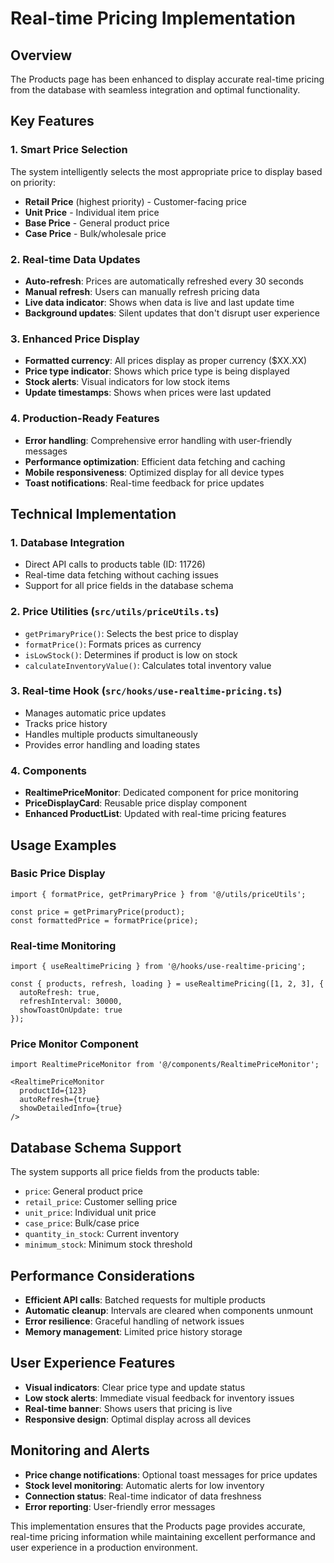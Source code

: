# Real-time Pricing Implementation

## Overview
The Products page has been enhanced to display accurate real-time pricing from the database with seamless integration and optimal functionality.

## Key Features

### 1. **Smart Price Selection**
The system intelligently selects the most appropriate price to display based on priority:
- **Retail Price** (highest priority) - Customer-facing price
- **Unit Price** - Individual item price
- **Base Price** - General product price
- **Case Price** - Bulk/wholesale price

### 2. **Real-time Data Updates**
- **Auto-refresh**: Prices are automatically refreshed every 30 seconds
- **Manual refresh**: Users can manually refresh pricing data
- **Live data indicator**: Shows when data is live and last update time
- **Background updates**: Silent updates that don't disrupt user experience

### 3. **Enhanced Price Display**
- **Formatted currency**: All prices display as proper currency ($XX.XX)
- **Price type indicator**: Shows which price type is being displayed
- **Stock alerts**: Visual indicators for low stock items
- **Update timestamps**: Shows when prices were last updated

### 4. **Production-Ready Features**
- **Error handling**: Comprehensive error handling with user-friendly messages
- **Performance optimization**: Efficient data fetching and caching
- **Mobile responsiveness**: Optimized display for all device types
- **Toast notifications**: Real-time feedback for price updates

## Technical Implementation

### 1. **Database Integration**
- Direct API calls to products table (ID: 11726)
- Real-time data fetching without caching issues
- Support for all price fields in the database schema

### 2. **Price Utilities** (`src/utils/priceUtils.ts`)
- `getPrimaryPrice()`: Selects the best price to display
- `formatPrice()`: Formats prices as currency
- `isLowStock()`: Determines if product is low on stock
- `calculateInventoryValue()`: Calculates total inventory value

### 3. **Real-time Hook** (`src/hooks/use-realtime-pricing.ts`)
- Manages automatic price updates
- Tracks price history
- Handles multiple products simultaneously
- Provides error handling and loading states

### 4. **Components**
- **RealtimePriceMonitor**: Dedicated component for price monitoring
- **PriceDisplayCard**: Reusable price display component
- **Enhanced ProductList**: Updated with real-time pricing features

## Usage Examples

### Basic Price Display
```tsx
import { formatPrice, getPrimaryPrice } from '@/utils/priceUtils';

const price = getPrimaryPrice(product);
const formattedPrice = formatPrice(price);
```

### Real-time Monitoring
```tsx
import { useRealtimePricing } from '@/hooks/use-realtime-pricing';

const { products, refresh, loading } = useRealtimePricing([1, 2, 3], {
  autoRefresh: true,
  refreshInterval: 30000,
  showToastOnUpdate: true
});
```

### Price Monitor Component
```tsx
import RealtimePriceMonitor from '@/components/RealtimePriceMonitor';

<RealtimePriceMonitor 
  productId={123}
  autoRefresh={true}
  showDetailedInfo={true}
/>
```

## Database Schema Support
The system supports all price fields from the products table:
- `price`: General product price
- `retail_price`: Customer selling price
- `unit_price`: Individual unit price
- `case_price`: Bulk/case price
- `quantity_in_stock`: Current inventory
- `minimum_stock`: Minimum stock threshold

## Performance Considerations
- **Efficient API calls**: Batched requests for multiple products
- **Automatic cleanup**: Intervals are cleared when components unmount
- **Error resilience**: Graceful handling of network issues
- **Memory management**: Limited price history storage

## User Experience Features
- **Visual indicators**: Clear price type and update status
- **Low stock alerts**: Immediate visual feedback for inventory issues
- **Real-time banner**: Shows users that pricing is live
- **Responsive design**: Optimal display across all devices

## Monitoring and Alerts
- **Price change notifications**: Optional toast messages for price updates
- **Stock level monitoring**: Automatic alerts for low inventory
- **Connection status**: Real-time indicator of data freshness
- **Error reporting**: User-friendly error messages

This implementation ensures that the Products page provides accurate, real-time pricing information while maintaining excellent performance and user experience in a production environment.
